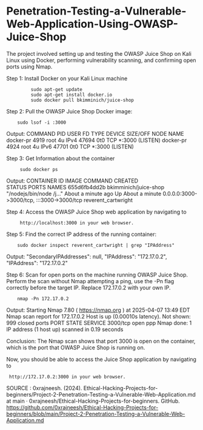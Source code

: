 # Penetration-Testing-a-Vulnerable-Web-Application-Using-OWASP-Juice-Shop
The project involved setting up and testing the OWASP Juice Shop on Kali Linux using Docker, performing vulnerability scanning, and confirming open ports using Nmap.

Step 1: Install Docker on your Kali Linux machine

             sudo apt-get update
             sudo apt-get install docker.io
             sudo docker pull bkimminich/juice-shop

Step 2: Pull the OWASP Juice Shop Docker image: 

        sudo lsof -i :3000
            
Output:
            COMMAND    PID USER   FD   TYPE DEVICE SIZE/OFF NODE NAME
            docker-pr 4919 root    4u  IPv4  47694      0t0  TCP *:3000 (LISTEN)
            docker-pr 4924 root    4u  IPv6  47701      0t0  TCP *:3000 (LISTEN)

Step 3:  Get Information about the container
         
         sudo docker ps

Output:  CONTAINER ID   IMAGE                   COMMAND                  CREATED                  
STATUS              PORTS                                       NAMES
655d6fb4dd2b   bkimminich/juice-shop   "/nodejs/bin/node /j…"   About a minute  ago   Up About a minute   0.0.0.0:3000->3000/tcp, :::3000->3000/tcp       reverent_cartwright

Step 4:  Access the OWASP Juice Shop web application by navigating to
         
         http://localhost:3000 in your web browser.              

Step 5: Find the correct IP address of the running container:

        sudo docker inspect reverent_cartwright | grep "IPAddress"

Output: "SecondaryIPAddresses": null,
             "IPAddress": "172.17.0.2",
              "IPAddress": "172.17.0.2"

Step 6: Scan for open ports on the machine running OWASP Juice Shop. Perform the scan without Nmap attempting a ping, use the -Pn flag correctly before the target IP. 
        Replace 172.17.0.2 with your own IP.

        nmap -Pn 172.17.0.2

Output: Starting Nmap 7.80 ( https://nmap.org ) at 2025-04-07 13:49 EDT
             Nmap scan report for 172.17.0.2
             Host is up (0.00010s latency).
             Not shown: 999 closed ports
             PORT     STATE SERVICE
             3000/tcp open  ppp
             Nmap done: 1 IP address (1 host up) scanned in 0.19 seconds

Conclusion: The Nmap scan shows that port 3000 is open on the container, which is the port that OWASP Juice Shop is running on.

Now, you should be able to access the Juice Shop application by navigating to 

     http://172.17.0.2:3000 in your web browser. 

SOURCE :   0xrajneesh. (2024). Ethical-Hacking-Projects-for-beginners/Project-2-Penetration-Testing-a-Vulnerable-Web-Application.md at main · 0xrajneesh/Ethical-Hacking-Projects-for-beginners. GitHub. https://github.com/0xrajneesh/Ethical-Hacking-Projects-for-beginners/blob/main/Project-2-Penetration-Testing-a-Vulnerable-Web-Application.md
